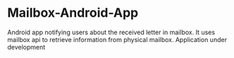 # Mailbox-Android-App

Android app notifying users about the received letter in mailbox. It uses mailbox api to retrieve information from physical mailbox. 
Application under development
